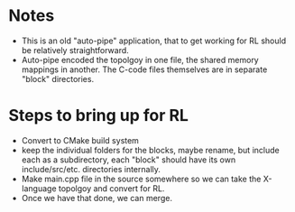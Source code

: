 # Notes
* This is an old "auto-pipe" application, 
that to get working for RL should be relatively
straightforward. 
* Auto-pipe encoded the topolgoy in one file, the
shared memory mappings in another. The C-code files
themselves are in separate "block" directories. 


# Steps to bring up for RL
* Convert to CMake build system
* keep the individual folders for the blocks, maybe rename, 
but include each as a subdirectory, each "block" should have
its own include/src/etc. directories internally. 
* Make main.cpp file in the source somewhere so we 
can take the X-language topolgoy and convert for RL. 
* Once we have that done, we can merge. 
